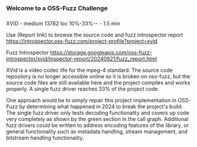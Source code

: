###
### Welcome to a OSS-Fuzz Challenge
###

XVID - medium 13782 loc 10%-33%-- - 1.5 min

Use (Report link) to browse the source code and fuzz introspector report https://introspector.oss-fuzz.com/project-profile?project=xvid

Fuzz Introspector
https://storage.googleapis.com/oss-fuzz-introspector/xvid/inspector-report/20240921/fuzz_report.html

XVid is a video codec life for the mpeg-4 standard.  The source code repository is no longer accessible online so it is broken on oss-fuzz, but the source code files are still available here and the project compiles and works properly.  A single fuzz driver reaches 33% of the project code.

One approach would be to simply repair this project implementation in OSS-Fuzz by determining what happened in 2024 to break the project's build.   The single fuzz driver only tests decoding functionality and covers up code very completely as shown by the green section in the call graph. Additional fuzz drivers could be written to  address encoding features of the library, or general functionality such as metadata handling, stream management, and bitstream handling functionality.
